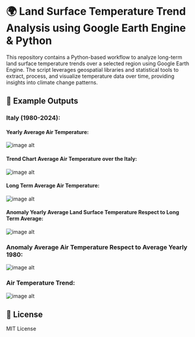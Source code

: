 # 🌍 Land Surface Temperature Trend Analysis using Google Earth Engine & Python

This repository contains a Python-based workflow to analyze long-term land surface temperature trends over a selected region using Google Earth Engine. The script leverages geospatial libraries and statistical tools to extract, process, and visualize temperature data over time, providing insights into climate change patterns.

## 📸 Example Outputs

### Italy (1980-2024):

#### Yearly Average Air Temperature:
![image alt](https://github.com/SaeidDaliriSusefi/LandSurfaceTemperature-Trend-Monitoring/blob/e8d4c420dd2327257f10d438056b550cf775c372/Images/Yearly%20Average%20Land%20Surface%20Temperature%20Italy.png)



#### Trend Chart Average Air Temperature over the Italy:
![image alt](https://github.com/SaeidDaliriSusefi/LandSurfaceTemperature-Trend-Monitoring/blob/52f581a9783815d214f24a1d46462c46aeee1a96/Images/Trend%20Chart%20Average%20Land%20Surface%20Temperature%20over%20the%20Italy.png)



#### Long Term Average Air Temperature:
![image alt](https://github.com/SaeidDaliriSusefi/LandSurfaceTemperature-Trend-Monitoring/blob/52f581a9783815d214f24a1d46462c46aeee1a96/Images/Long%20Term%20Average%20Land%20Surface%20Temperature%20Italy.png)

#### Anomaly Yearly Average Land Surface Temperature Respect to Long Term Average:
![image alt](https://github.com/SaeidDaliriSusefi/LandSurfaceTemperature-Trend-Monitoring/blob/52f581a9783815d214f24a1d46462c46aeee1a96/Images/Anomaly%20Yearly%20Average%20Land%20Surface%20Temperature%20Respect%20to%20Long%20Term%20Average%20Italy.png)


### Anomaly Average Air Temperature Respect to Average Yearly 1980: 
![image alt](https://github.com/SaeidDaliriSusefi/LandSurfaceTemperature-Trend-Monitoring/blob/52f581a9783815d214f24a1d46462c46aeee1a96/Images/Anomaly%20Average%20Land%20Surface%20Temperature%20Respect%20to%20Average%20Yearly%201980%20Italy.png)

### Air Temperature Trend:
![image alt](https://github.com/SaeidDaliriSusefi/LandSurfaceTemperature-Trend-Monitoring/blob/52f581a9783815d214f24a1d46462c46aeee1a96/Images/Trend%20Italy.png)


## 📜 License
MIT License


